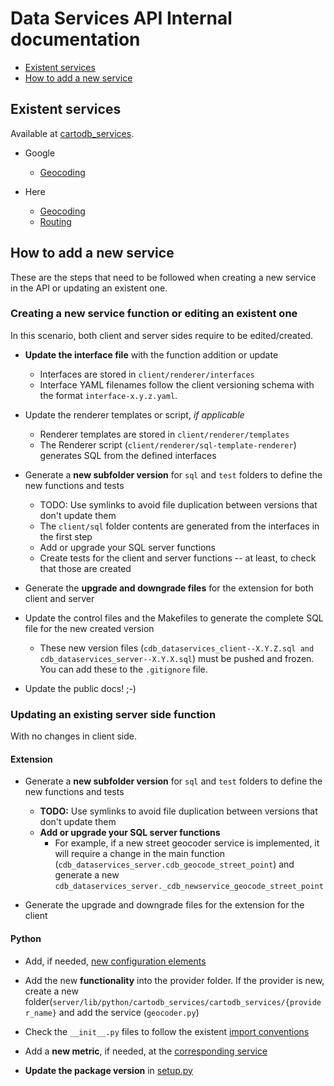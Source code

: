 # Data Services API Internal documentation

* [Existent services](#existent-services)
* [How to add a new service](#how-to-add-a-new-service)

## Existent services

Available at [cartodb_services](https://github.com/CartoDB/geocoder-api/tree/master/server/lib/python/cartodb_services/cartodb_services).

* Google
  * [Geocoding](https://github.com/CartoDB/geocoder-api/blob/983440086d3fabf03aedc66f53dcf4c4a8cb2323/server/lib/python/cartodb_services/cartodb_services/google/geocoder.py)

* Here
  * [Geocoding](https://github.com/CartoDB/geocoder-api/blob/983440086d3fabf03aedc66f53dcf4c4a8cb2323/server/lib/python/cartodb_services/cartodb_services/here/geocoder.py)
  * [Routing](https://github.com/CartoDB/geocoder-api/blob/983440086d3fabf03aedc66f53dcf4c4a8cb2323/server/lib/python/cartodb_services/cartodb_services/here/routing.py)

## How to add a new service

These are the steps that need to be followed when creating a new service in the API or updating an existent one.

### Creating a new service function or editing an existent one
In this scenario, both client and server sides require to be edited/created.

* **Update the interface file** with the function addition or update
  * Interfaces are stored in `client/renderer/interfaces`
  * Interface YAML filenames follow the client versioning schema with the format `interface-x.y.z.yaml`.

* Update the renderer templates or script, *if applicable*
  * Renderer templates are stored in `client/renderer/templates`
  * The Renderer script (`client/renderer/sql-template-renderer`) generates SQL from the defined interfaces

* Generate a **new subfolder version** for `sql` and `test` folders to define the new functions and tests
  * TODO: Use symlinks to avoid file duplication between versions that don't update them
  * The `client/sql` folder contents are generated from the interfaces in the first step
  * Add or upgrade your SQL server functions
  * Create tests for the client and server functions -- at least, to check that those are created

* Generate the **upgrade and downgrade files** for the extension for both client and server

* Update the control files and the Makefiles to generate the complete SQL file for the new created version
  * These new version files (`cdb_dataservices_client--X.Y.Z.sql and cdb_dataservices_server--X.Y.X.sql`) must be pushed and frozen. You can add these to the `.gitignore` file.

* Update the public docs! ;-)

### Updating an existing server side function

With no changes in client side.

#### Extension

* Generate a **new subfolder version** for `sql` and `test` folders to define the new functions and tests
  * **TODO:** Use symlinks to avoid file duplication between versions that don't update them
  * **Add or upgrade your SQL server functions**
    * For example, if a new street geocoder service is implemented, it will require a change in the main function (`cdb_dataservices_server.cdb_geocode_street_point`) and generate a new `cdb_dataservices_server._cdb_newservice_geocode_street_point`

* Generate the upgrade and downgrade files for the extension for the client

#### Python

* Add, if needed, [new configuration elements](https://github.com/CartoDB/geocoder-api/blob/983440086d3fabf03aedc66f53dcf4c4a8cb2323/server/lib/python/cartodb_services/cartodb_services/metrics/config.py#L100)

* Add the new **functionality** into the provider folder. If the provider is new, create a new folder(`server/lib/python/cartodb_services/cartodb_services/{provider_name}` and add the service (`geocoder.py`)

* Check the `__init__.py` files to follow the existent [import conventions](https://github.com/CartoDB/geocoder-api/blob/983440086d3fabf03aedc66f53dcf4c4a8cb2323/server/lib/python/cartodb_services/cartodb_services/metrics/__init__.py)

* Add a **new metric**, if needed, at the [corresponding service](https://github.com/CartoDB/geocoder-api/blob/983440086d3fabf03aedc66f53dcf4c4a8cb2323/server/lib/python/cartodb_services/cartodb_services/metrics/quota.py#L37-L60)

* **Update the package version** in [setup.py](https://github.com/CartoDB/geocoder-api/blob/983440086d3fabf03aedc66f53dcf4c4a8cb2323/server/lib/python/cartodb_services/setup.py)

